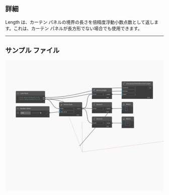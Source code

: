 ## 詳細
Length は、カーテン パネルの境界の長さを倍精度浮動小数点数として返します。これは、カーテン パネルが長方形でない場合でも使用できます。
___
## サンプル ファイル

![Length](./Autodesk.DesignScript.Geometry.Vector.Length_img.jpg)

